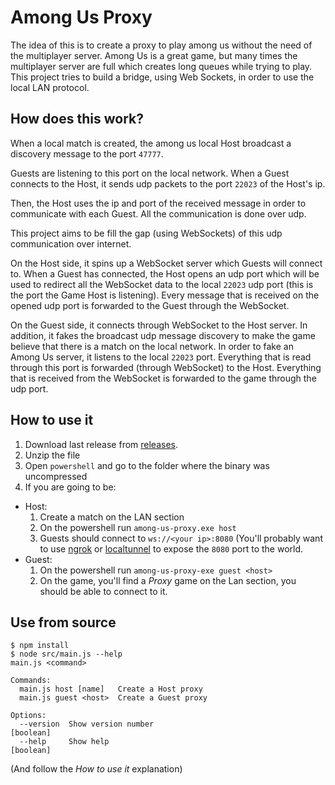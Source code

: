 # Among Us Proxy

The idea of this is to create a proxy to play among us without the need of the multiplayer server. Among Us is a great game, but many times the multiplayer server are full which creates long queues while trying to play. This project tries to build a bridge, using Web Sockets, in order to use the local LAN protocol.

## How does this work?

When a local match is created, the among us local Host broadcast a discovery message to the port `47777`.

Guests are listening to this port on the local network. When a Guest connects to the Host, it sends udp packets to the port `22023` of the Host's ip.

Then, the Host uses the ip and port of the received message in order to communicate with each Guest. All the communication is done over udp.

This project aims to be fill the gap (using WebSockets) of this udp communication over internet.

On the Host side, it spins up a WebSocket server which Guests will connect to. When a Guest has connected, the Host opens an udp port which will be used to redirect all the WebSocket data to the local `22023` udp port (this is the port the Game Host is listening). Every message that is received on the opened udp port is forwarded to the Guest through the WebSocket.

On the Guest side, it connects through WebSocket to the Host server. In addition, it fakes the broadcast udp message discovery to make the game believe that there is a match on the local network. In order to fake an Among Us server, it listens to the local `22023` port. Everything that is read through this port is forwarded (through WebSocket) to the Host. Everything that is received from the WebSocket is forwarded to the game through the udp port.

## How to use it

1. Download last release from [releases](https://github.com/NickCis/among-us-proxy/releases).
2. Unzip the file
3. Open `powershell` and go to the folder where the binary was uncompressed
4. If you are going to be:
  - Host:
    1. Create a match on the LAN section
    2. On the powershell run `among-us-proxy.exe host`
    3. Guests should connect to `ws://<your ip>:8080` (You'll probably want to use [ngrok](https://ngrok.com/) or [localtunnel](https://localtunnel.me/) to expose the `8080` port to the world.
  - Guest:
    1. On the powershell run `among-us-proxy-exe guest <host>`
    2. On the game, you'll find a _Proxy_ game on the Lan section, you should be able to connect to it.

## Use from source

```
$ npm install
$ node src/main.js --help
main.js <command>

Commands:
  main.js host [name]   Create a Host proxy
  main.js guest <host>  Create a Guest proxy

Options:
  --version  Show version number                                       [boolean]
  --help     Show help                                                 [boolean]
```

(And follow the _How to use it_ explanation)
